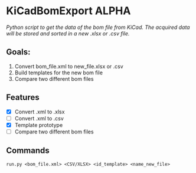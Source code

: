 # KiCadBomExport ALPHA

*Python script to get the data of the bom file from KiCad. The acquired data will be stored and sorted in a new .xlsx or .csv file.*

## Goals:
1) Convert bom_file.xml to new_file.xlsx or .csv
2) Build templates for the new bom file
3) Compare two different bom files

## Features
- [X] Convert .xml to .xlsx
- [ ] Convert .xml to .csv
- [X] Template prototype
- [ ] Compare two different bom files

## Commands


```
run.py <bom_file.xml> <CSV/XLSX> <id_template> <name_new_file>
```
